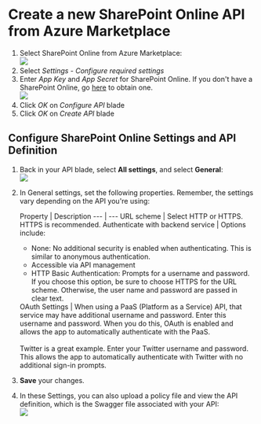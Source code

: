 <properties
	pageTitle="Create a new SharePoint Online API"
	description=""
	services="powerapps"
	documentationCenter="" 
	authors="LinhTran"
	manager="gautamt"
	editor=""/>

<tags
   ms.service="powerapps"
   ms.devlang="na"
   ms.topic="article"
   ms.tgt_pltfrm="na"
   ms.workload="na" 
   ms.date="11/11/2015"
   ms.author="litran"/>


# Create a new SharePoint Online API from Azure Marketplace

1. Select SharePoint Online from Azure Marketplace:  
![][1]  
2. Select *Settings - Configure required settings*
3. Enter *App Key* and *App Secret* for SharePoint Online. If you don't have a SharePoint Online, go [here]() to obtain one.  
![][2]  
4. Click *OK* on *Configure API* blade
5. Click *OK* on *Create API* blade

## Configure SharePoint Online Settings and API Definition
1. Back in your API blade, select **All settings**, and select **General**:  
![][3]  
2. In General settings, set the following properties. Remember, the settings vary depending on the API you're using:  

	Property | Description
--- | ---
URL scheme | Select HTTP or HTTPS. HTTPS is recommended.
Authenticate with backend service | Options include: <ul><li>None: No additional security is enabled when authenticating. This is similar to anonymous authentication.</li><li>Accessible via API management</li><li>HTTP Basic Authentication: Prompts for a username and password. If you choose this option, be sure to choose HTTPS for the URL scheme. Otherwise, the user name and password are passed in clear text.</li></ul> 
OAuth Settings | When using a PaaS (Platform as a Service) API, that service may have additional username and password. Enter this username and password. When you do this, OAuth is enabled and allows the app to automatically authenticate with the PaaS.<br/><br/>Twitter is a great example. Enter your Twitter username and password. This allows the app to automatically authenticate with Twitter with no additional sign-in prompts. 

3. **Save** your changes.

4. In these Settings, you can also upload a policy file and view the API definition, which is the Swagger file associated with your API:  
![][4]  

[1]: ./media/powerapps-register-from-available-apis-sharepointonline/marketplace.png
[2]: ./media/powerapps-register-from-available-apis-sharepointonline/configure.png
[3]: ./media/powerapps-register-from-available-apis-sharepointonline/generalsettings.png
[4]: ./media/powerapps-register-from-available-apis-sharepointonline/policy.png
